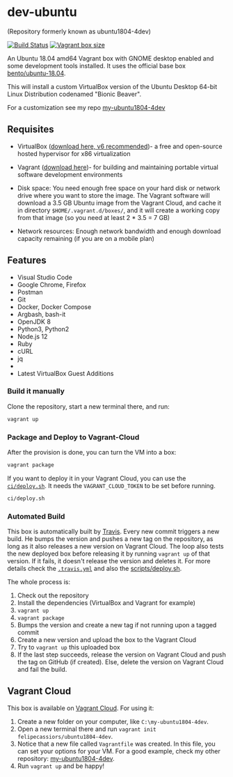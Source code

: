 # dev-ubuntu

(Repository formerly known as ubuntu1804-4dev)

[![Build Status](https://travis-ci.com/felipecassiors/ubuntu1804-4dev.svg?branch=master)](https://travis-ci.com/felipecassiors/ubuntu1804-4dev)
[![Vagrant box size](https://img.shields.io/endpoint?url=https://runkit.io/felipecassiors/vagrant-box-size/branches/master/felipecassiors/ubuntu1804-4dev)](https://app.vagrantup.com/felipecassiors/boxes/ubuntu1804-4dev)

An Ubuntu 18.04 amd64 Vagrant box with GNOME desktop enabled and some development tools installed. It uses the official base box [bento/ubuntu-18.04](https://app.vagrantup.com/bento/boxes/ubuntu-18.04). 

This will install a custom VirtualBox version of the Ubuntu Desktop 64-bit Linux Distribution codenamed "Bionic Beaver".

For a customization see my repo [my-ubuntu1804-4dev](https://github.com/knbknb/my-ubuntu1804-4dev/)

## Requisites

- VirtualBox ([download here, v6 recommended](https://www.virtualbox.org/wiki/Downloads))- a free and open-source hosted hypervisor for x86 virtualization
- Vagrant ([download here](https://www.vagrantup.com/downloads.html))- for building and maintaining portable virtual software development environments

- Disk space: You need enough free space on your hard disk or network drive where you want to store the image. The Vagrant software will download a 3.5 GB Ubuntu image from the Vagrant Cloud, and cache it in directory `$HOME/.vagrant.d/boxes/`, and it will create a working copy from that image (so you need at least 2 * 3.5 = 7 GB)
- Network resources: Enough network bandwidth and enough download capacity remaining (if you are on a mobile plan)

## **Features**

- Visual Studio Code
- Google Chrome, Firefox
- Postman
- Git
- Docker, Docker Compose
- Argbash, bash-it
- OpenJDK 8
- Python3, Python2
- Node.js 12
- Ruby
- cURL
- jq
- 
- Latest VirtualBox Guest Additions

### Build it manually

Clone the repository, start a new terminal there, and run:

``` bash
vagrant up
```


### Package and Deploy to Vagrant-Cloud


After the provision is done, you can turn the VM into a box:

``` bash
vagrant package
```

If you want to deploy it in your Vagrant Cloud, you can use the [`ci/deploy.sh`](ci/deploy.sh). It needs the `VAGRANT_CLOUD_TOKEN` to be set before running.

``` bash
ci/deploy.sh
```


### **Automated Build**

This box is automatically built by [Travis](https://travis-ci.com). Every new commit triggers a new build. He bumps the version and pushes a new tag on the repository, as long as it also releases a new version on Vagrant Cloud. The loop also tests the new deployed box before releasing it by running `vagrant up` of that version. If it fails, it doesn't release the version and deletes it. For more details check the [`.travis.yml`](.travis.yml) and also the [scripts/deploy.sh](scripts/deploy.sh).

The whole process is:

1. Check out the repository
2. Install the dependencies (VirtualBox and Vagrant for example)
3. `vagrant up`
4. `vagrant package`
5. Bumps the version and create a new tag if not running upon a tagged commit
6. Create a new version and upload the box to the Vagrant Cloud
7. Try to `vagrant up` this uploaded box
8. If the last step succeeds, release the version on Vagrant Cloud and push the tag on GitHub (if created). Else, delete the version on Vagrant Cloud and fail the build.

## **Vagrant Cloud**

This box is available on [Vagrant Cloud](https://app.vagrantup.com/felipecassiors/boxes/ubuntu1804-4dev). For using it:

1. Create a new folder on your computer, like `C:\my-ubuntu1804-4dev`.
2. Open a new terminal there and run `vagrant init felipecassiors/ubuntu1804-4dev`.
3. Notice that a new file called `Vagrantfile` was created. In this file, you can set your options for your VM. For a good example, check my other repository: [my-ubuntu1804-4dev](https://github.com/knbknb/my-ubuntu1804-4dev).
4. Run `vagrant up` and be happy!
